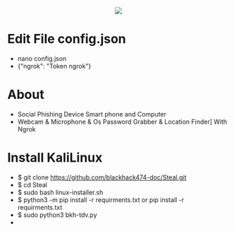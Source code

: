 <p align="center"><img src="https://github.com/blackhack474-doc/Steal/blob/main/panel.png"></p>

# Edit File config.json
* nano config.json 
* {"ngrok": "Token ngrok"}
# About
* Social Phishing Device Smart phone and Computer
* Webcam & Microphone & Os Password Grabber & Location Finder] With Ngrok
# Install KaliLinux
* $ git clone https://github.com/blackhack474-doc/Steal.git
* $ cd Steal
* $ sudo bash linux-installer.sh
* $ python3 -m pip install -r requirments.txt or pip install -r requirments.txt
* $ sudo python3 bkh-tdv.py
* 
